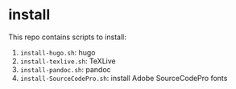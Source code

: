 # install

This repo contains scripts to install:

1. `install-hugo.sh`: hugo
2. `install-texlive.sh`: TeXLive
3. `install-pandoc.sh`: pandoc
4. `install-SourceCodePro.sh`: install Adobe SourceCodePro fonts

